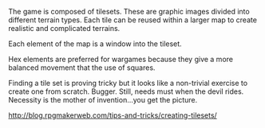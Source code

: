 The game is composed of tilesets. These are graphic images divided into
different terrain types. Each tile can be reused within a larger map to
create realistic and complicated terrains.

Each element of the map is a window into the tileset.

Hex elements are preferred for wargames because they give a more balanced
movement that the use of squares.

Finding a tile set is proving tricky but it looks like a non-trivial
exercise to create one from scratch. Bugger. Still, needs must when the
devil rides. Necessity is the mother of invention...you get the picture.

http://blog.rpgmakerweb.com/tips-and-tricks/creating-tilesets/





